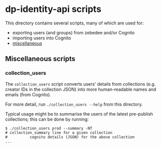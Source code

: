 # dp-identity-api scripts

This directory contains several scripts, many of which are used for:

- exporting users (and groups) from zebedee and/or Cognito
- importing users into Cognito
- [miscellaneous](#miscellaneous-scripts)

## Miscellaneous scripts

### collection_users

The `collection_users` script converts users' details from collections
(e.g. creator IDs in the collection JSON)
into more human-readable names and emails (from Cognito).

For more detail, run `./collection_users --help` from this directory.

Typical usage might be to summarise the users of the latest pre-publish collections;
this can be done by running:

```shell
$ ./collection_users prod --summary -NT
# collection_summary line for a given collection
#          cognito details (JSON) for the above collection
...
```
